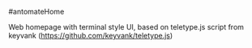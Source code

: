 #antomateHome

Web homepage with terminal style UI, based on teletype.js script from keyvank (https://github.com/keyvank/teletype.js)